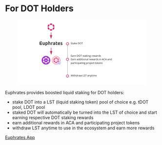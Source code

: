 # For DOT Holders

<figure><img src="../.gitbook/assets/Screenshot 2023-09-07 at 11.53.17 AM.png" alt=""><figcaption></figcaption></figure>

Euphrates provides boosted liquid staking for DOT holders:

* stake DOT into a LST (liquid staking token) pool of choice e.g. tDOT pool, LDOT pool
* staked DOT will automatically be turned into the LST of choice and start earning respective DOT staking rewards
* earn additional rewards in ACA and participating project tokens
* withdraw LST anytime to use in the ecosystem and earn more rewards

[Euphrates App](https://farm.acala.network)
